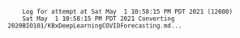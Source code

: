         Log for attempt at Sat May  1 10:58:15 PM PDT 2021 (12600)
        Sat May  1 10:58:15 PM PDT 2021 Converting 2020BIO101/KBxDeepLearningCOVIDForecasting.md...
